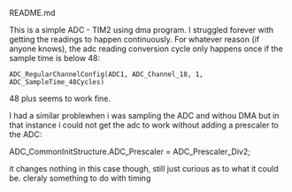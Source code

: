 README.md

This is a simple ADC - TIM2 using dma program.
I struggled forever with getting the readings to happen continuously.
For whatever reason (if anyone knows), the adc reading conversion cycle only happens once if the sample time is below 48:


	ADC_RegularChannelConfig(ADC1, ADC_Channel_18, 1, ADC_SampleTime_48Cycles)

48 plus seems to work fine.

I had a similar problewhen i was sampling the ADC and withou DMA but in that instance i could not get the adc to work without 
adding a prescaler to the ADC:

ADC_CommonInitStructure.ADC_Prescaler = ADC_Prescaler_Div2;

it changes nothing in this case though, still just curious as to what it could be. cleraly something to do with timing